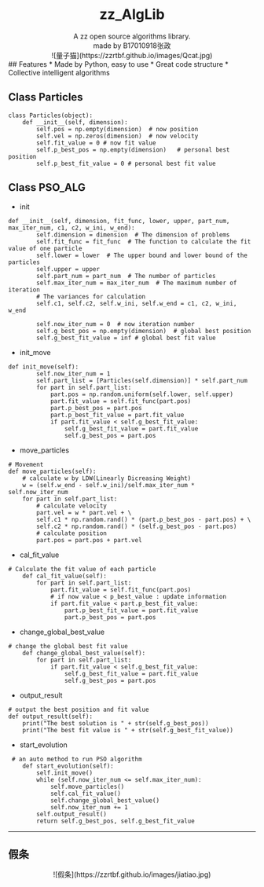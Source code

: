 # <center>zz_AlgLib</center>
<center>A zz open source algorithms library.</center>
<center>made by B17010918张政</center>

<div align=center>![量子猫](https://zzrtbf.github.io/images/Qcat.jpg)</div>
## Features
* Made by Python, easy to use
* Great code structure
* Collective intelligent algorithms


## Class Particles
```
class Particles(object):
    def __init__(self, dimension): 
        self.pos = np.empty(dimension)  # now position
        self.vel = np.zeros(dimension)  # now velocity
        self.fit_value = 0 # now fit value
        self.p_best_pos = np.empty(dimension)   # personal best position
        self.p_best_fit_value = 0 # personal best fit value
```

## Class PSO_ALG
* init
```
def __init__(self, dimension, fit_func, lower, upper, part_num, max_iter_num, c1, c2, w_ini, w_end):
        self.dimension = dimension  # The dimension of problems
        self.fit_func = fit_func  # The function to calculate the fit value of one particle
        self.lower = lower  # The upper bound and lower bound of the particles
        self.upper = upper
        self.part_num = part_num  # The number of particles
        self.max_iter_num = max_iter_num  # The maximum number of iteration
        # The variances for calculation
        self.c1, self.c2, self.w_ini, self.w_end = c1, c2, w_ini, w_end
        
        self.now_iter_num = 0  # now iteration number
        self.g_best_pos = np.empty(dimension)  # global best position
        self.g_best_fit_value = inf # global best fit value
```
* init_move
```
def init_move(self):
        self.now_iter_num = 1
        self.part_list = [Particles(self.dimension)] * self.part_num
        for part in self.part_list:
            part.pos = np.random.uniform(self.lower, self.upper)
            part.fit_value = self.fit_func(part.pos)
            part.p_best_pos = part.pos
            part.p_best_fit_value = part.fit_value
            if part.fit_value < self.g_best_fit_value:
                self.g_best_fit_value = part.fit_value
                self.g_best_pos = part.pos
```

* move_particles
```
# Movement
def move_particles(self):
    # calculate w by LDW(Linearly Dicreasing Weight)
    w = (self.w_end - self.w_ini)/self.max_iter_num * self.now_iter_num
    for part in self.part_list:
        # calculate velocity
        part.vel = w * part.vel + \
        self.c1 * np.random.rand() * (part.p_best_pos - part.pos) + \
        self.c2 * np.random.rand() * (self.g_best_pos - part.pos)
        # calculate position
        part.pos = part.pos + part.vel
```

* cal_fit_value
```
# Calculate the fit value of each particle
    def cal_fit_value(self):
        for part in self.part_list:
            part.fit_value = self.fit_func(part.pos)
            # if now value < p_best_value : update information
            if part.fit_value < part.p_best_fit_value:
                part.p_best_fit_value = part.fit_value
                part.p_best_pos = part.pos
```

* change_global_best_value
```
# change the global best fit value
    def change_global_best_value(self):
        for part in self.part_list:
            if part.fit_value < self.g_best_fit_value:
                self.g_best_fit_value = part.fit_value
                self.g_best_pos = part.pos
```
* output_result
```
# output the best position and fit value
def output_result(self):
    print("The best solution is " + str(self.g_best_pos))
    print("The best fit value is " + str(self.g_best_fit_value))
```
* start_evolution
```
 # an auto method to run PSO algorithm
    def start_evolution(self):
        self.init_move()
        while (self.now_iter_num <= self.max_iter_num):
            self.move_particles()
            self.cal_fit_value()
            self.change_global_best_value()
            self.now_iter_num += 1
        self.output_result()
        return self.g_best_pos, self.g_best_fit_value
```

---

## 假条
<div align=center>![假条](https://zzrtbf.github.io/images/jiatiao.jpg)</div>